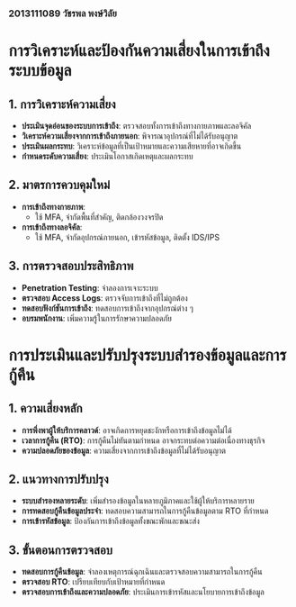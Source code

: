 ### 2013111089 วัชรพล พงษ์วิลัย

# การวิเคราะห์และป้องกันความเสี่ยงในการเข้าถึงระบบข้อมูล

## 1. การวิเคราะห์ความเสี่ยง

- **ประเมินจุดอ่อนของระบบการเข้าถึง**: ตรวจสอบทั้งการเข้าถึงทางกายภาพและลอจิคัล
- **วิเคราะห์ความเสี่ยงจากการเข้าถึงภายนอก**: พิจารณาอุปกรณ์ที่ไม่ได้รับอนุญาต
- **ประเมินผลกระทบ**: วิเคราะห์ข้อมูลที่เป็นเป้าหมายและความเสียหายที่อาจเกิดขึ้น
- **กำหนดระดับความเสี่ยง**: ประเมินโอกาสเกิดเหตุและผลกระทบ

## 2. มาตรการควบคุมใหม่

- **การเข้าถึงทางกายภาพ**:
  - ใช้ MFA, จำกัดพื้นที่สำคัญ, ติดกล้องวงจรปิด
- **การเข้าถึงทางลอจิคัล**:
  - ใช้ MFA, จำกัดอุปกรณ์ภายนอก, เข้ารหัสข้อมูล, ติดตั้ง IDS/IPS

## 3. การตรวจสอบประสิทธิภาพ

- **Penetration Testing**: จำลองการเจาะระบบ
- **ตรวจสอบ Access Logs**: ตรวจจับการเข้าถึงที่ไม่ถูกต้อง
- **ทดสอบฟังก์ชันการเข้าถึง**: ทดสอบการเข้าถึงจากอุปกรณ์ต่าง ๆ
- **อบรมพนักงาน**: เพิ่มความรู้ในการรักษาความปลอดภัย


# การประเมินและปรับปรุงระบบสำรองข้อมูลและการกู้คืน

## 1. ความเสี่ยงหลัก

- **การพึ่งพาผู้ให้บริการคลาวด์**: อาจเกิดการหยุดชะงักหรือการเข้าถึงข้อมูลไม่ได้
- **เวลาการกู้คืน (RTO)**: การกู้คืนไม่ทันตามกำหนด อาจกระทบต่อความต่อเนื่องทางธุรกิจ
- **ความปลอดภัยของข้อมูล**: ความเสี่ยงจากการเข้าถึงข้อมูลที่ไม่ได้รับอนุญาต

## 2. แนวทางการปรับปรุง

- **ระบบสำรองหลายระดับ**: เพิ่มสำรองข้อมูลในหลายภูมิภาคและใช้ผู้ให้บริการหลายราย
- **การทดสอบกู้คืนข้อมูลประจำ**: ทดสอบความสามารถในการกู้คืนข้อมูลตาม RTO ที่กำหนด
- **การเข้ารหัสข้อมูล**: ป้องกันการเข้าถึงข้อมูลทั้งขณะพักและขณะส่ง

## 3. ขั้นตอนการตรวจสอบ

- **ทดสอบการกู้คืนข้อมูล**: จำลองเหตุการณ์ฉุกเฉินและตรวจสอบความสามารถในการกู้คืน
- **ตรวจสอบ RTO**: เปรียบเทียบกับเป้าหมายที่กำหนด
- **ตรวจสอบการเข้าถึงและความปลอดภัย**: ประเมินการเข้ารหัสและนโยบายการเข้าถึงข้อมูล

